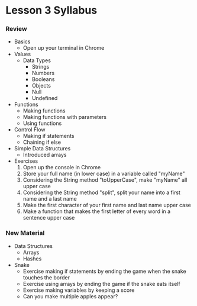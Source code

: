 # Lesson 3 Syllabus

### Review
 * Basics
    - Open up your terminal in Chrome
 * Values
    - Data Types
        - Strings
        - Numbers
        - Booleans
        - Objects
        - Null
        - Undefined
 * Functions
    - Making functions
    - Making functions with parameters
    - Using functions
 * Control Flow
    - Making if statements
    - Chaining if else
 * Simple Data Structures
    - Introduced arrays
 * Exercises
    1. Open up the console in Chrome
    2. Store your full name (in lower case) in a variable called "myName"
    3. Considering the String method "toUpperCase", make "myName" all upper case
    4. Considering the String method "split", split your name into a first name and a last name
    5. Make the first character of your first name and last name upper case
    6. Make a function that makes the first letter of every word in a sentence upper case

### New Material
 * Data Structures
    - Arrays
    - Hashes
 * Snake
    - Exercise making if statements by ending the game when the snake touches the border
    - Exercise using arrays by ending the game if the snake eats itself
    - Exercise making variables by keeping a score
    - Can you make multiple apples appear? 

